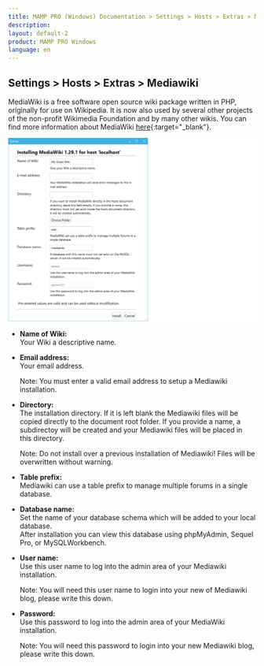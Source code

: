 ```yaml
---
title: MAMP PRO (Windows) Documentation > Settings > Hosts > Extras > Mediawiki
description: 
layout: default-2
product: MAMP PRO Windows
language: en
---
```


## Settings > Hosts > Extras > Mediawiki

MediaWiki is a free software open source wiki package written in PHP, originally for use on Wikipedia. It is now also used by several other projects of the non-profit Wikimedia Foundation and by many other wikis. You can find more information about MediaWiki [here](https://www.mediawiki.org){:target="_blank"}.

![MAMP](/en/MAMP-PRO-Windows/Settings/Hosts/Extras/Mediawiki/ExtraMediaWiki.png)

*  **Name of Wiki:**  
   Your Wiki a descriptive name.

*  **Email address:**  
   Your email address.
   <div class="alert" role="alert">
   Note: You must enter a valid email address to setup a Mediawiki installation.
   </div>
*  **Directory:**  
   The installation directory. If it is left blank the Mediawiki files will be copied directly to the document root folder. If you provide a name, a subdirectoy will be created and your Mediawiki files will be placed in this directory. 
   <div class="alert" role="alert">    
   Note: Do not install over a previous installation of Mediawiki! Files will be overwritten without warning.  
   </div>

*  **Table prefix:**  
   Mediawiki can use a table prefix to manage multiple forums in a single database.

*  **Database name:**  
   Set the name of your database schema which will be added to your local database.  
   After installation you can view this database using phpMyAdmin, Sequel Pro, or MySQLWorkbench. 
 
*  **User name:**  
   Use this user name to log into the admin area of your Mediawiki installation.  
   <div class="alert" role="alert">
   Note: You will need this user name to login into your new of Mediawiki blog, please write this down.
   </div>

*  **Password:**  
   Use this password to log into the admin area of your MediaWiki installation.  
   <div class="alert" role="alert">   
   Note: You will need this password to login into your new Mediawiki blog, please write this down.
   </div>
   


